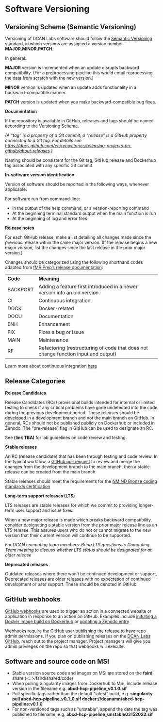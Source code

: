 # Software Versioning

## Versioning Scheme (Semantic Versioning)
Versioning of DCAN Labs software should follow the [Semantic Versioning](https://semver.org/) standard, in which versions are assigned a version number **MAJOR.MINOR.PATCH**.  

In general:

**MAJOR** version is incremented when an update disrupts backward compatibility. (For a preprocessing pipeline this would entail reprocessing the data from scratch with the new version.)

**MINOR** version is updated when an update adds functionality in a backward-compatible manner.

**PATCH** version is updated when you make backward-compatible bug fixes.

**Documentation**

If the repository is available in GitHub, releases and tags should be named according to the Versioning Scheme. 

*(A “tag” is a property of a Git commit; a “release” is a GitHub property connected to a Git tag. For details see https://docs.github.com/en/repositories/releasing-projects-on-github/about-releases.)* 

Naming should be consistent for the Git tag, GitHub release and Dockerhub tag associated with any specific Git commit.

**In-software version identification**

Version of software should be reported in the following ways, whenever applicable:

For software run from command-line:
- In the output of the help command, or a version-reporting command
- At the beginning terminal standard output when the main function is run
- At the beginning of log and error files

**Release notes**

For each GitHub release, make a list detailing all changes made since the previous release within the same major version. (If the release begins a new major version, list the changes since the last release in the prior major version.) 

Changes should be categorized using the following shorthand codes adapted from [fMRIPrep’s release documentation](https://fmriprep.org/en/stable/changes.html):
  
<table>
  <tr>
   <td>
<strong>Code</strong>
   </td>
   <td><strong>Meaning</strong>
   </td>
  </tr>
  <tr>
   <td>BACKPORT  
   </td>
   <td>Adding a feature first introduced in a newer version into an old version
   </td>
  </tr>
  <tr>
   <td>CI
   </td>
   <td>Continuous integration
   </td>
  </tr>
  <tr>
   <td>DOCK
   </td>
   <td>Docker-related
   </td>
  </tr>
  <tr>
   <td>DOCU
   </td>
   <td>Documentation
   </td>
  </tr>
  <tr>
   <td>ENH
   </td>
   <td>Enhancement
   </td>
  </tr>
  <tr>
   <td>FIX
   </td>
   <td>Fixes a bug or issue
   </td>
  </tr>
  <tr>
   <td>MAIN
   </td>
   <td>Maintenance
   </td>
  </tr>
  <tr>
   <td>RF
   </td>
   <td>Refactoring (restructuring of code that does not change function input and output)
   </td>
  </tr>
</table>

Learn more about continuous integration [here](https://resources.github.com/ci-cd/)

## Release Categories

**Release Candidates**

Release Candidates (RCs) provisional builds intended for internal or limited testing to check if any critical problems have gone undetected into the code during the previous development period. These releases should be developed in a development branch and not the main branch on GitHub. In general, RCs should not be published publicly on Dockerhub or included in Zenodo. The “pre-release” flag in GitHub can be used to designate an RC. 

See **(link TBA)** for lab guidelines on code review and testing. 

**Stable releases**

An RC (release candidate) that has been through testing and code review. In the typical workflow, a [GitHub pull request](https://docs.github.com/en/pull-requests/collaborating-with-pull-requests/proposing-changes-to-your-work-with-pull-requests/about-pull-requests) to review and merge the changes from the development branch to the main branch, then a stable release can be created from the main branch.

 Stable releases should meet the requirements for the [NMIND Bronze coding standards certification](https://github.com/nmind/coding-standards-certification/tree/main/checklists)

**Long-term support releases (LTS)**

LTS releases are stable releases for which we commit to providing longer-term user support and issue fixes. 

When a new major release is made which breaks backward compatibility, consider designating a stable version from the prior major release line as an LTS release. This assures users who do not or cannot migrate to the new version that their current version will continue to be supported. 

*For DCAN computing team members: Bring LTS questions to Computing Team meeting to discuss whether LTS status should be designated for an older release*

**Deprecated releases**

Outdated releases where there won’t be continued development or support. Deprecated releases are older releases with no expectation of continued development or user support. These should be denoted in GitHub.
 
## GitHub webhooks

[GitHub webhooks](https://docs.github.com/en/developers/webhooks-and-events/webhooks/about-webhooks) are used to trigger an action in a connected website or application in response to an action on GitHub. Examples include [initiating a Docker image build on Dockerhub](https://docs.docker.com/docker-hub/webhooks/) or [updating a Zenodo entry](https://docs.github.com/en/repositories/archiving-a-github-repository/referencing-and-citing-content/) 
 
Webhooks require the GitHub user publishing the release to have repo admin permissions. If you plan on publishing releases on the [DCAN Labs GitHub](https://www.github.com/DCAN-Labs), reach out to the project manager. Project managers will give you admin privileges on the repo so that webhooks will execute.
 
## Software and source code on MSI 

- Stable version source code and images on MSI are stored on the **faird** share (<..>/faird/shared/code)
- When pulling Singularity images from Dockerhub to MSI, include release version in the filename e.g. **abcd-hcp-pipeline_v0.1.0.sif** 
- Pull specific tags rather than the default "latest" build, e.g. **singularity pull abcd-hcp-pipeline_v0_1_0.sif  docker://dcanumn/abcd-hcp-pipeline:v0.1.0**
- For non-versioned tags such as "unstable", append the date the tag was published to filename, e.g. **abcd-hcp-pipeline_unstable03152022.sif**  


